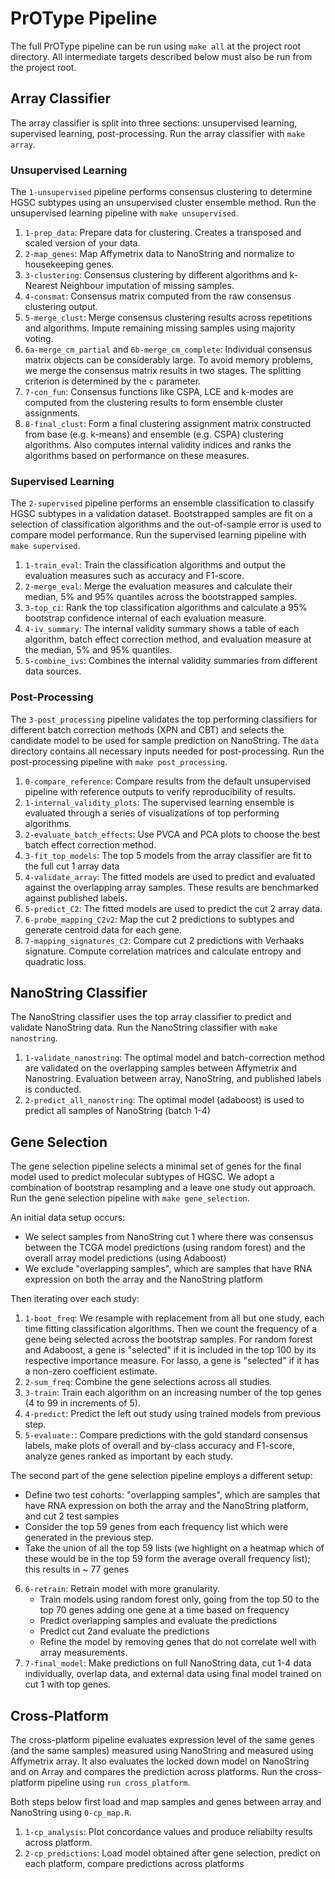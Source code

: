 # PrOType Pipeline

The full PrOType pipeline can be run using `make all` at the project root directory. All intermediate targets described below must also be run from the project root.

## Array Classifier

The array classifier is split into three sections: unsupervised learning, supervised learning, post-processing. Run the array classifier with `make array`.

### Unsupervised Learning

The `1-unsupervised` pipeline performs consensus clustering to determine HGSC subtypes using an unsupervised cluster ensemble method. Run the unsupervised learning pipeline with `make unsupervised`.

1. `1-prep_data`: Prepare data for clustering. Creates a transposed and scaled version of your data.
2. `2-map_genes`: Map Affymetrix data to NanoString and normalize to housekeeping genes.
3. `3-clustering`: Consensus clustering by different algorithms and k-Nearest Neighbour imputation of missing samples.
4. `4-consmat`: Consensus matrix computed from the raw consensus clustering output.
5. `5-merge_clust`: Merge consensus clustering results across repetitions and algorithms. Impute remaining missing samples using majority voting.
6. `6a-merge_cm_partial` and `6b-merge_cm_complete`: Individual consensus matrix objects can be considerably large. To avoid memory problems, we merge the consensus matrix results in two stages. The splitting criterion is determined by the `c` parameter.
7. `7-con_fun`: Consensus functions like CSPA, LCE and k-modes are computed from the clustering results to form ensemble cluster assignments.
8. `8-final_clust`: Form a final clustering assignment matrix constructed from base (e.g. k-means) and ensemble (e.g. CSPA) clustering algorithms. Also computes internal validity indices and ranks the algorithms based on performance on these measures.

### Supervised Learning

The `2-supervised` pipeline performs an ensemble classification to classify HGSC subtypes in a validation dataset. Bootstrapped samples are fit on a selection of classification algorithms and the out-of-sample error is used to compare model performance. Run the supervised learning pipeline with `make supervised`.

1. `1-train_eval`: Train the classification algorithms and output the evaluation measures such as accuracy and F1-score.
2. `2-merge_eval`: Merge the evaluation measures and calculate their median, 5% and 95% quantiles across the bootstrapped samples.
3. `3-top_ci`: Rank the top classification algorithms and calculate a 95% bootstrap confidence internal of each evaluation measure.
4. `4-iv_summary`: The internal validity summary shows a table of each algorithm, batch effect correction method, and evaluation measure at the median, 5% and 95% quantiles.
5. `5-combine_ivs`: Combines the internal validity summaries from different data sources.

### Post-Processing

The `3-post_processing` pipeline validates the top performing classifiers for different batch correction methods (XPN and CBT) and selects the candidate model to be used for sample prediction on NanoString. The `data` directory contains all necessary inputs needed for post-processing. Run the post-processing pipeline with `make post_processing`.

1. `0-compare_reference`: Compare results from the default unsupervised pipeline with reference outputs to verify reproducibility of results.
2. `1-internal_validity_plots`: The supervised learning ensemble is evaluated through a series of visualizations of top performing algorithms.
3. `2-evaluate_batch_effects`: Use PVCA and PCA plots to choose the best batch effect correction method.
4. `3-fit_top_models`: The top 5 models from the array classifier are fit to the full cut 1 array data
5. `4-validate_array`: The fitted models are used to predict and evaluated against the overlapping array samples. These results are benchmarked against published labels.
6. `5-predict_C2`: The fitted models are used to predict the cut 2 array data.
7. `6-probe_mapping_C2v2`: Map the cut 2 predictions to subtypes and generate centroid data for each gene.
8. `7-mapping_signatures_C2`: Compare cut 2 predictions with Verhaaks signature. Compute correlation matrices and calculate entropy and quadratic loss.

## NanoString Classifier

The NanoString classifier uses the top array classifier to predict and validate NanoString data. Run the NanoString classifier with `make nanostring`.

1. `1-validate_nanostring`: The optimal model and batch-correction method are validated on the overlapping samples between Affymetrix and Nanostring. Evaluation between array, NanoString, and published labels is conducted.
2. `2-predict_all_nanostring`: The optimal model (adaboost) is used to predict all samples of NanoString (batch 1-4)

## Gene Selection

The gene selection pipeline selects a minimal set of genes for the final model used to predict molecular subtypes of HGSC. We adopt a combination of bootstrap resampling and a leave one study out approach. Run the gene selection pipeline with `make gene_selection`.

An initial data setup occurs:
  - We select samples from NanoString cut 1 where there was consensus between the TCGA model predictions (using random forest) and the overall array model predictions (using Adaboost)
  - We exclude "overlapping samples", which are samples that have RNA expression on both the array and the NanoString platform

Then iterating over each study:

1. `1-boot_freq`: We resample with replacement from all but one study, each time fitting classification algorithms. Then we count the frequency of a gene being selected across the bootstrap samples. For random forest and Adaboost, a gene is "selected" if it is included in the top 100 by its respective importance measure. For lasso, a gene is "selected" if it has a non-zero coefficient estimate.
2. `2-sum_freq`: Combine the gene selections across all studies.
3. `3-train`: Train each algorithm on an increasing number of the top genes (4 to 99 in increments of 5).
4. `4-predict`: Predict the left out study using trained models from previous step.
5. `5-evaluate:`: Compare predictions with the gold standard consensus labels, make plots of overall and by-class accuracy and F1-score, analyze genes ranked as important by each study.

The second part of the gene selection pipeline employs a different setup:
  - Define two test cohorts: "overlapping samples", which are samples that have RNA expression on both the array and the NanoString platform, and cut 2 test samples
  - Consider the top 59 genes from each frequency list which were generated in the previous step.
  - Take the union of all the top 59 lists (we highlight on a heatmap which of these would be in the top 59 form the average overall frequency list); this results in ~ 77 genes

6. `6-retrain`: Retrain model with more granularity.
    - Train models using random forest only, going from the top 50 to the top 70 genes adding one gene at a time based on frequency
    - Predict overlapping samples and evaluate the predictions
    - Predict cut 2and evaluate the predictions 
    - Refine the model by removing genes that do not correlate well with array measurements.
7. `7-final_model`: Make predictions on full NanoString data, cut 1-4 data individually, overlap data, and external data using final model trained on cut 1 with top genes.

## Cross-Platform

The cross-platform pipeline evaluates expression level of the same genes (and the same samples) measured using NanoString and measured using Affymetrix array. It also evaluates the locked down model on NanoString and on Array and compares the prediction across platforms. Run the cross-platform pipeline using `run cross_platform`.

Both steps below first load and map samples and genes between array and NanoString using `0-cp_map.R`.

1. `1-cp_analysis`: Plot concordance values and produce reliabilty results across platform.
2. `2-cp_predictions`: Load model obtained after gene selection, predict on each platform, compare predictions across platforms

